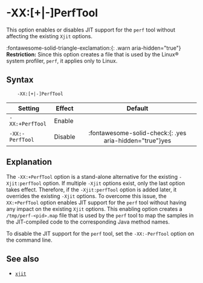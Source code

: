 <!--
* Copyright (c) 2017, 2025 IBM Corp. and others
*
* This program and the accompanying materials are made
* available under the terms of the Eclipse Public License 2.0
* which accompanies this distribution and is available at
* https://www.eclipse.org/legal/epl-2.0/ or the Apache
* License, Version 2.0 which accompanies this distribution and
* is available at https://www.apache.org/licenses/LICENSE-2.0.
*
* This Source Code may also be made available under the
* following Secondary Licenses when the conditions for such
* availability set forth in the Eclipse Public License, v. 2.0
* are satisfied: GNU General Public License, version 2 with
* the GNU Classpath Exception [1] and GNU General Public
* License, version 2 with the OpenJDK Assembly Exception [2].
*
* [1] https://www.gnu.org/software/classpath/license.html
* [2] https://openjdk.org/legal/assembly-exception.html
*
* SPDX-License-Identifier: EPL-2.0 OR Apache-2.0 OR GPL-2.0-only WITH Classpath-exception-2.0 OR GPL-2.0-only WITH OpenJDK-assembly-exception-1.0
-->

# -XX:\[+|-\]PerfTool

This option enables or disables JIT support for the `perf` tool without affecting the existing `Xjit` options.

:fontawesome-solid-triangle-exclamation:{: .warn aria-hidden="true"} **Restriction:** Since this option creates a file that is used by the Linux&reg; system profiler, `perf`, it applies only to Linux.

## Syntax

        -XX:[+|-]PerfTool

| Setting                 | Effect  | Default                                                                            |
|-------------------------|---------|:----------------------------------------------------------------------------------:|
| `-XX:+PerfTool` | Enable  |   |
| `-XX:-PerfTool` | Disable | :fontawesome-solid-check:{: .yes aria-hidden="true"}<span class="sr-only">yes</span>                                                          |

## Explanation

The `-XX:+PerfTool` option is a stand-alone alternative for the existing `-Xjit:perfTool` option. If multiple `-Xjit` options exist, only the last option takes effect. Therefore, if the `-Xjit:perfTool` option is added later, it overrides the existing `-Xjit` options. To overcome this issue, the `XX:+PerfTool` option enables JIT support for the `perf` tool without having any impact on the existing `Xjit` options. This enabling option creates a `/tmp/perf-<pid>.map` file that is used by the `perf` tool to map the samples in the JIT-compiled code to the corresponding Java method names.

To disable the JIT support for the `perf` tool, set the `-XX:-PerfTool` option on the command line.

## See also

- [`xjit`](xjit.md)

<!-- ==== END OF TOPIC ==== xxperftool.md ==== -->
